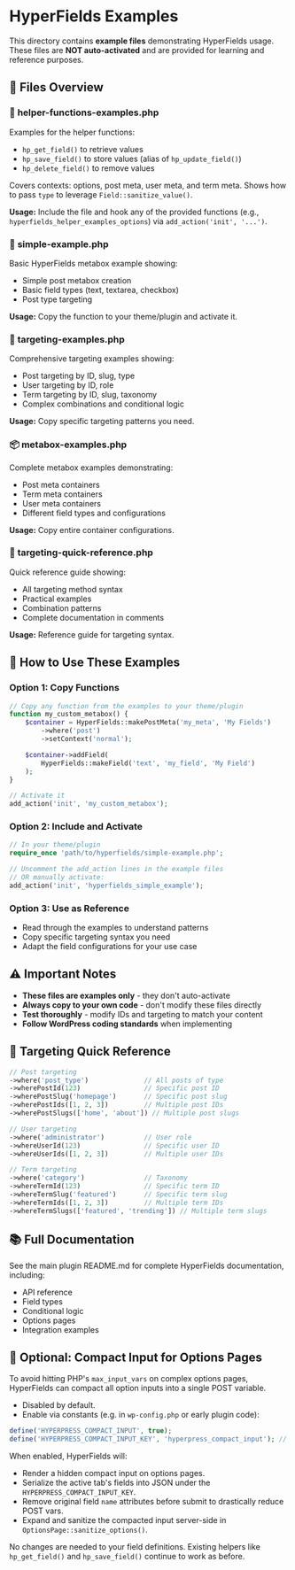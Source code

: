# HyperFields Examples

This directory contains **example files** demonstrating HyperFields usage. These files are **NOT auto-activated** and are provided for learning and reference purposes.

## 📁 Files Overview

### 🧰 **helper-functions-examples.php**
Examples for the helper functions:
- `hp_get_field()` to retrieve values
- `hp_save_field()` to store values (alias of `hp_update_field()`)
- `hp_delete_field()` to remove values

Covers contexts: options, post meta, user meta, and term meta. Shows how to pass `type` to leverage `Field::sanitize_value()`.

**Usage:** Include the file and hook any of the provided functions (e.g., `hyperfields_helper_examples_options`) via `add_action('init', '...')`.

### 🚀 **simple-example.php**
Basic HyperFields metabox example showing:
- Simple post metabox creation
- Basic field types (text, textarea, checkbox)
- Post type targeting

**Usage:** Copy the function to your theme/plugin and activate it.

### 🎯 **targeting-examples.php**
Comprehensive targeting examples showing:
- Post targeting by ID, slug, type
- User targeting by ID, role
- Term targeting by ID, slug, taxonomy
- Complex combinations and conditional logic

**Usage:** Copy specific targeting patterns you need.

### 📦 **metabox-examples.php**
Complete metabox examples demonstrating:
- Post meta containers
- Term meta containers
- User meta containers
- Different field types and configurations

**Usage:** Copy entire container configurations.

### 📖 **targeting-quick-reference.php**
Quick reference guide showing:
- All targeting method syntax
- Practical examples
- Combination patterns
- Complete documentation in comments

**Usage:** Reference guide for targeting syntax.

## 🔧 How to Use These Examples

### Option 1: Copy Functions
```php
// Copy any function from the examples to your theme/plugin
function my_custom_metabox() {
    $container = HyperFields::makePostMeta('my_meta', 'My Fields')
        ->where('post')
        ->setContext('normal');

    $container->addField(
        HyperFields::makeField('text', 'my_field', 'My Field')
    );
}

// Activate it
add_action('init', 'my_custom_metabox');
```

### Option 2: Include and Activate
```php
// In your theme/plugin
require_once 'path/to/hyperfields/simple-example.php';

// Uncomment the add_action lines in the example files
// OR manually activate:
add_action('init', 'hyperfields_simple_example');
```

### Option 3: Use as Reference
- Read through the examples to understand patterns
- Copy specific targeting syntax you need
- Adapt the field configurations for your use case

## ⚠️ Important Notes

- **These files are examples only** - they don't auto-activate
- **Always copy to your own code** - don't modify these files directly
- **Test thoroughly** - modify IDs and targeting to match your content
- **Follow WordPress coding standards** when implementing

## 🎯 Targeting Quick Reference

```php
// Post targeting
->where('post_type')              // All posts of type
->wherePostId(123)                // Specific post ID
->wherePostSlug('homepage')       // Specific post slug
->wherePostIds([1, 2, 3])         // Multiple post IDs
->wherePostSlugs(['home', 'about']) // Multiple post slugs

// User targeting
->where('administrator')          // User role
->whereUserId(123)                // Specific user ID
->whereUserIds([1, 2, 3])         // Multiple user IDs

// Term targeting
->where('category')               // Taxonomy
->whereTermId(123)                // Specific term ID
->whereTermSlug('featured')       // Specific term slug
->whereTermIds([1, 2, 3])         // Multiple term IDs
->whereTermSlugs(['featured', 'trending']) // Multiple term slugs
```

## 📚 Full Documentation

See the main plugin README.md for complete HyperFields documentation, including:
- API reference
- Field types
- Conditional logic
- Options pages
- Integration examples

## 🚧 Optional: Compact Input for Options Pages

To avoid hitting PHP's `max_input_vars` on complex options pages, HyperFields can compact all option inputs into a single POST variable.

- Disabled by default.
- Enable via constants (e.g. in `wp-config.php` or early plugin code):

```php
define('HYPERPRESS_COMPACT_INPUT', true);
define('HYPERPRESS_COMPACT_INPUT_KEY', 'hyperpress_compact_input'); // optional, default shown
```

When enabled, HyperFields will:
- Render a hidden compact input on options pages.
- Serialize the active tab's fields into JSON under the `HYPERPRESS_COMPACT_INPUT_KEY`.
- Remove original field `name` attributes before submit to drastically reduce POST vars.
- Expand and sanitize the compacted input server-side in `OptionsPage::sanitize_options()`.

No changes are needed to your field definitions. Existing helpers like `hp_get_field()` and `hp_save_field()` continue to work as before.
